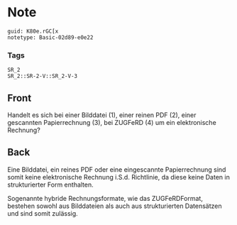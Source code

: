 # Note
```
guid: K80e.rGC[x
notetype: Basic-02d89-e0e22
```

### Tags
```
SR_2
SR_2::SR-2-V::SR_2-V-3
```

## Front
Handelt es sich bei einer Bilddatei (1), einer reinen PDF (2), einer gescannten Papierrechnung (3), bei ZUGFeRD (4) um ein elektronische Rechnung?

## Back
Eine Bilddatei, ein reines PDF oder eine eingescannte Papierrechnung sind somit keine elektronische Rechnung i.S.d. Richtlinie, da diese keine Daten in strukturierter Form enthalten. 

Sogenannte hybride Rechnungsformate, wie das ZUGFeRDFormat, bestehen sowohl aus Bilddateien als auch aus strukturierten Datensätzen und sind somit zulässig.
